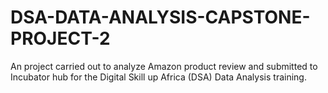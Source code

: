 # DSA-DATA-ANALYSIS-CAPSTONE-PROJECT-2
An project carried out to analyze Amazon product review and submitted to Incubator hub for the Digital Skill up Africa (DSA) Data Analysis training.
